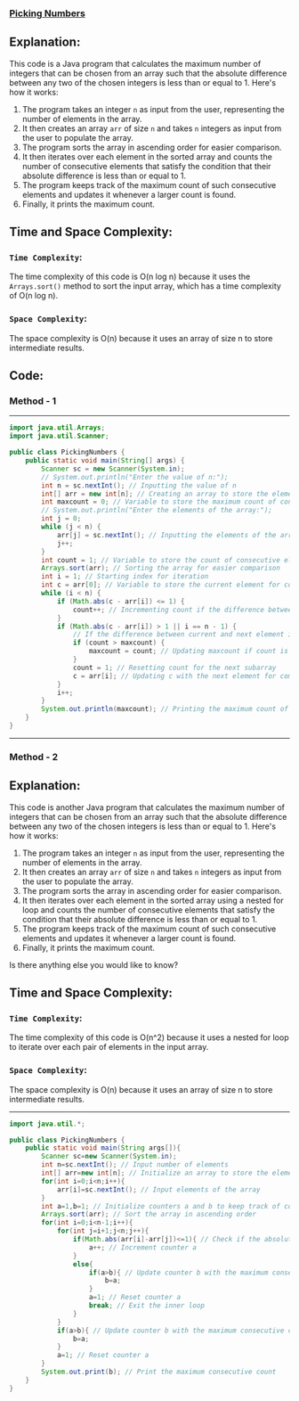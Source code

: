 ### [Picking Numbers](https://www.hackerrank.com/challenges/picking-numbers/problem?h_r=profile)

## Explanation:
This code is a Java program that calculates the maximum number of integers that can be chosen from an array such that the absolute difference between any two of the chosen integers is less than or equal to 1. Here's how it works:

1. The program takes an integer `n` as input from the user, representing the number of elements in the array.
2. It then creates an array `arr` of size `n` and takes `n` integers as input from the user to populate the array.
3. The program sorts the array in ascending order for easier comparison.
4. It then iterates over each element in the sorted array and counts the number of consecutive elements that satisfy the condition that their absolute difference is less than or equal to 1.
5. The program keeps track of the maximum count of such consecutive elements and updates it whenever a larger count is found.
6. Finally, it prints the maximum count.

## Time and Space Complexity:
### `Time Complexity`:
The time complexity of this code is O(n log n) because it uses the `Arrays.sort()` method to sort the input array, which has a time complexity of O(n log n).

### `Space Complexity`:
The space complexity is O(n) because it uses an array of size n to store intermediate results.

## Code:
### Method - 1
<hr>

```java
import java.util.Arrays;
import java.util.Scanner;

public class PickingNumbers {
    public static void main(String[] args) {
        Scanner sc = new Scanner(System.in);
        // System.out.println("Enter the value of n:");
        int n = sc.nextInt(); // Inputting the value of n
        int[] arr = new int[n]; // Creating an array to store the elements
        int maxcount = 0; // Variable to store the maximum count of consecutive elements
        // System.out.println("Enter the elements of the array:");
        int j = 0;
        while (j < n) {
            arr[j] = sc.nextInt(); // Inputting the elements of the array
            j++;
        }
        int count = 1; // Variable to store the count of consecutive elements
        Arrays.sort(arr); // Sorting the array for easier comparison
        int i = 1; // Starting index for iteration
        int c = arr[0]; // Variable to store the current element for comparison
        while (i < n) {
            if (Math.abs(c - arr[i]) <= 1) {
                count++; // Incrementing count if the difference between current and next element is <= 1
            }
            if (Math.abs(c - arr[i]) > 1 || i == n - 1) {
                // If the difference between current and next element is > 1 or it's the last element
                if (count > maxcount) {
                    maxcount = count; // Updating maxcount if count is greater
                }
                count = 1; // Resetting count for the next subarray
                c = arr[i]; // Updating c with the next element for comparison
            }
            i++;
        }
        System.out.println(maxcount); // Printing the maximum count of consecutive elements
    }
}
```
---------------------------------------------------------------------------------------------------------------------------------------

### Method - 2
## Explanation:
This code is another Java program that calculates the maximum number of integers that can be chosen from an array such that the absolute difference between any two of the chosen integers is less than or equal to 1. Here's how it works:

1. The program takes an integer `n` as input from the user, representing the number of elements in the array.
2. It then creates an array `arr` of size `n` and takes `n` integers as input from the user to populate the array.
3. The program sorts the array in ascending order for easier comparison.
4. It then iterates over each element in the sorted array using a nested for loop and counts the number of consecutive elements that satisfy the condition that their absolute difference is less than or equal to 1.
5. The program keeps track of the maximum count of such consecutive elements and updates it whenever a larger count is found.
6. Finally, it prints the maximum count.

Is there anything else you would like to know?

## Time and Space Complexity:
### `Time Complexity`:
The time complexity of this code is O(n^2) because it uses a nested for loop to iterate over each pair of elements in the input array.

### `Space Complexity`:
The space complexity is O(n) because it uses an array of size n to store intermediate results.

<hr>

```java
import java.util.*;

public class PickingNumbers {
    public static void main(String args[]){
        Scanner sc=new Scanner(System.in);
        int n=sc.nextInt(); // Input number of elements
        int[] arr=new int[n]; // Initialize an array to store the elements
        for(int i=0;i<n;i++){
            arr[i]=sc.nextInt(); // Input elements of the array
        }
        int a=1,b=1; // Initialize counters a and b to keep track of consecutive elements
        Arrays.sort(arr); // Sort the array in ascending order
        for(int i=0;i<n-1;i++){
            for(int j=i+1;j<n;j++){
                if(Math.abs(arr[i]-arr[j])<=1){ // Check if the absolute difference between elements is less than or equal to 1
                    a++; // Increment counter a
                }
                else{
                    if(a>b){ // Update counter b with the maximum consecutive count
                        b=a;
                    }
                    a=1; // Reset counter a
                    break; // Exit the inner loop
                }
            }
            if(a>b){ // Update counter b with the maximum consecutive count
                b=a;
            }
            a=1; // Reset counter a
        }
        System.out.print(b); // Print the maximum consecutive count
    }
}
```
